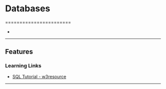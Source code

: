 # Databases 
=======================


- []()

-----------------------------------------------------------------------------------------------------

## Features


### Learning Links

- [SQL Tutorial - w3resource](https://www.w3resource.com/sql/tutorials.php)


-----------------------------------------------------------------------------------------------------